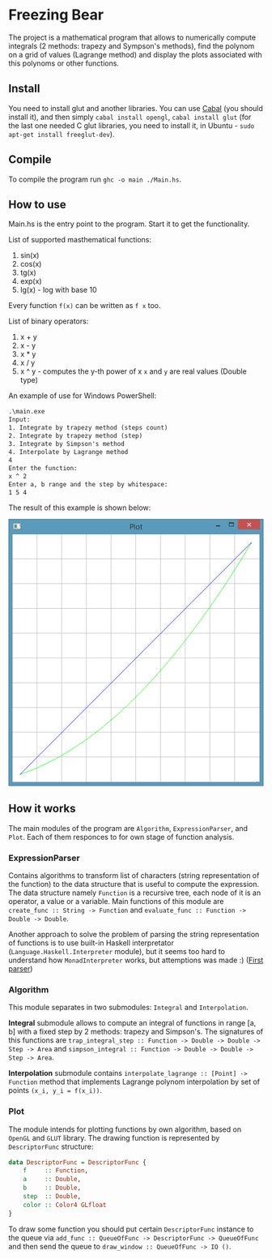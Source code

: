 # Freezing Bear

The project is a mathematical program that allows to numerically compute integrals (2 methods: trapezy and Sympson's methods), find the polynom on a grid of values (Lagrange method) and display the plots associated with this polynoms or other functions.

## Install
You need to install glut and another libraries. You can use [Cabal](https://wiki.haskell.org/Cabal-Install) (you should install it), and then simply ```cabal install opengl```, ```cabal install glut``` (for the last one needed C glut libraries, you need to install it, in Ubuntu - ```sudo apt-get install freeglut-dev```).

## Compile
To compile the program run ```ghc -o main ./Main.hs```.

## How to use
Main.hs is the entry point to the program. Start it to get the functionality.

List of supported masthematical functions:

1. sin(x)
1. cos(x)
1. tg(x)
1. exp(x)
1. lg(x) - log with base 10

Every function `f(x)` can be written as `f x` too.

List of binary operators:

1. x + y
1. x - y
1. x * y
1. x / y
1. x ^ y - computes the y-th power of x
`x` and `y` are real values (Double type)

An example of use for Windows PowerShell:
```
.\main.exe
Input:
1. Integrate by trapezy method (steps count)
2. Integrate by trapezy method (step)
3. Integrate by Simpson's method
4. Interpolate by Lagrange method
4
Enter the function:
x ^ 2
Enter a, b range and the step by whitespace:
1 5 4
```

The result of this example is shown below:

![Result plot](/Results/xpower(2)_1_5_4.png "Result plot")

## How it works
The main modules of the program are `Algorithm`, `ExpressionParser`, and `Plot`. Each of them responces to for own stage of function analysis.
### ExpressionParser
Contains algorithms to transform list of characters (string representation of the function) to the data structure that is useful to compute the expression. The data structure namely `Function` is a recursive tree, each node of it is an operator, a value or a variable. Main functions of this module are
`create_func :: String -> Function` and
`evaluate_func :: Function -> Double -> Double`.

Another approach to solve the problem of parsing the string representation of functions is to use built-in Haskell interpretator (`Language.Haskell.Interpreter` module), but it seems too hard to understand how `MonadInterpreter` works, but attemptions was made :) ([First parser](https://github.com/KruchDmitriy/freezing-bear/blob/first_blood/parse.hs))

### Algorithm
This module separates in two submodules: `Integral` and `Interpolation`.

**Integral** submodule allows to compute an integral of functions in range [a, b] with a fixed step by 2 methods: trapezy and Simpson's. The signatures of this functions are
```trap_integral_step :: Function -> Double -> Double -> Step -> Area``` and
```simpson_integral :: Function -> Double -> Double -> Step -> Area```.

**Interpolation** submodule contains `interpolate_lagrange :: [Point] -> Function` method that implements Lagrange polynom interpolation by set of points `(x_i, y_i = f(x_i))`.

### Plot
The module intends for plotting functions by own algorithm, based on `OpenGL` and `GLUT` library.
The drawing function is represented by `DescriptorFunc` structure:

```haskell
data DescriptorFunc = DescriptorFunc {
    f     :: Function,
    a     :: Double,
    b     :: Double,
    step  :: Double,
    color :: Color4 GLfloat
}
```

To draw some function you should put certain `DescriptorFunc` instance to the queue via
`add_func :: QueueOfFunc -> DescriptorFunc -> QueueOfFunc` and then send the queue to
`draw_window :: QueueOfFunc -> IO ()`.
